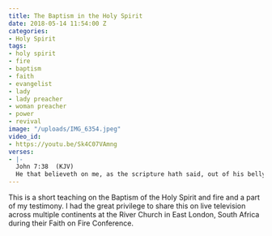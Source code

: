 ```yaml
---
title: The Baptism in the Holy Spirit
date: 2018-05-14 11:54:00 Z
categories:
- Holy Spirit
tags:
- holy spirit
- fire
- baptism
- faith
- evangelist
- lady
- lady preacher
- woman preacher
- power
- revival
image: "/uploads/IMG_6354.jpeg"
video_id:
- https://youtu.be/Sk4C07VAmng
verses:
- |-
  John 7:38  (KJV)
  He that believeth on me, as the scripture hath said, out of his belly shall flow rivers of living water.
---
```


This is a short teaching on the Baptism of the Holy Spirit and fire and a part of my testimony. I had the great privilege to share this on live television across multiple continents at the River Church in East London, South Africa during their Faith on Fire Conference.